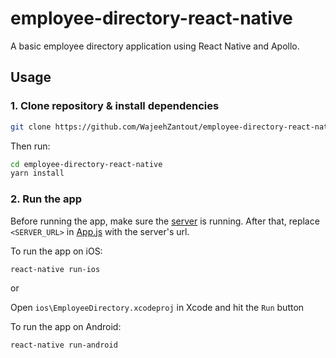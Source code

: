# employee-directory-react-native

A basic employee directory application using React Native and Apollo.

## Usage

### 1. Clone repository & install dependencies

```sh
git clone https://github.com/WajeehZantout/employee-directory-react-native
```

Then run:

```sh
cd employee-directory-react-native
yarn install
```

### 2. Run the app

Before running the app, make sure the [server](https://github.com/WajeehZantout/employee-directory-node) is running. After that, replace `<SERVER_URL>` in [App.js](https://github.com/WajeehZantout/employee-directory-react-native/blob/master/App.js) with the server's url.

To run the app on iOS:

```sh
react-native run-ios
```

or

Open `ios\EmployeeDirectory.xcodeproj` in Xcode and hit the `Run` button

To run the app on Android:

```sh
react-native run-android
```
